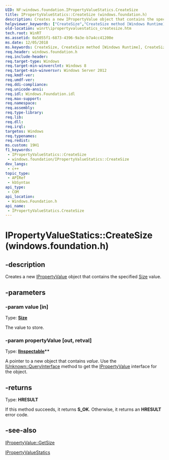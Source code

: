 ```yaml
---
UID: NF:windows.foundation.IPropertyValueStatics.CreateSize
title: IPropertyValueStatics::CreateSize (windows.foundation.h)
description: Creates a new IPropertyValue object that contains the specified Size value.
helpviewer_keywords: ["CreateSize","CreateSize method [Windows Runtime]","CreateSize method [Windows Runtime]","IPropertyValueStatics interface","IPropertyValueStatics interface [Windows Runtime]","CreateSize method","IPropertyValueStatics.CreateSize","IPropertyValueStatics.IPropertyValueStatics","IPropertyValueStatics::CreateSize","IPropertyValueStatics::IPropertyValueStatics","windows/IPropertyValueStatics::CreateSize","winrt.ipropertyvaluefactory_createsize","winrt.ipropertyvaluestatics_createsize"]
old-location: winrt\ipropertyvaluestatics_createsize.htm
tech.root: WinRT
ms.assetid: 0a5055f1-6873-4396-9a3e-b7a4cc41200e
ms.date: 12/05/2018
ms.keywords: CreateSize, CreateSize method [Windows Runtime], CreateSize method [Windows Runtime],IPropertyValueStatics interface, IPropertyValueStatics interface [Windows Runtime],CreateSize method, IPropertyValueStatics.CreateSize, IPropertyValueStatics.IPropertyValueStatics, IPropertyValueStatics::CreateSize, IPropertyValueStatics::IPropertyValueStatics, windows/IPropertyValueStatics::CreateSize, winrt.ipropertyvaluefactory_createsize, winrt.ipropertyvaluestatics_createsize
req.header: windows.foundation.h
req.include-header: 
req.target-type: Windows
req.target-min-winverclnt: Windows 8
req.target-min-winversvr: Windows Server 2012
req.kmdf-ver: 
req.umdf-ver: 
req.ddi-compliance: 
req.unicode-ansi: 
req.idl: Windows.Foundation.idl
req.max-support: 
req.namespace: 
req.assembly: 
req.type-library: 
req.lib: 
req.dll: 
req.irql: 
targetos: Windows
req.typenames: 
req.redist: 
ms.custom: 19H1
f1_keywords:
 - IPropertyValueStatics::CreateSize
 - windows.foundation/IPropertyValueStatics::CreateSize
dev_langs:
 - c++
topic_type:
 - APIRef
 - kbSyntax
api_type:
 - COM
api_location:
 - Windows.Foundation.h
api_name:
 - IPropertyValueStatics.CreateSize
---
```


# IPropertyValueStatics::CreateSize (windows.foundation.h)


## -description

Creates a new <a href="/windows/desktop/api/windows.foundation/nn-windows-foundation-ipropertyvalue">IPropertyValue</a> object that contains  the specified <a href="/windows/desktop/api/windows.foundation/ns-windows-foundation-size">Size</a> value.

## -parameters

### -param value [in]

Type: <b><a href="/windows/desktop/api/windows.foundation/ns-windows-foundation-size">Size</a></b>

The value to store.

### -param propertyValue [out, retval]

Type: <b><a href="/windows/desktop/api/inspectable/nn-inspectable-iinspectable">IInspectable</a>**</b>

A pointer to a new object that contains <i>value</i>. Use the <a href="/windows/desktop/api/unknwn/nf-unknwn-iunknown-queryinterface(q)">IUnknown::QueryInterface</a> method to get the <a href="/windows/desktop/api/windows.foundation/nn-windows-foundation-ipropertyvalue">IPropertyValue</a> interface for the object.

## -returns

Type: <b>HRESULT</b>

If this method succeeds, it returns <b xmlns:loc="http://microsoft.com/wdcml/l10n">S_OK</b>. Otherwise, it returns an <b xmlns:loc="http://microsoft.com/wdcml/l10n">HRESULT</b> error code.

## -see-also

<a href="/windows/desktop/api/windows.foundation/nf-windows-foundation-ipropertyvalue-getsize">IPropertyValue::GetSize</a>



<a href="/windows/desktop/api/windows.foundation/nn-windows-foundation-ipropertyvaluestatics">IPropertyValueStatics</a>
